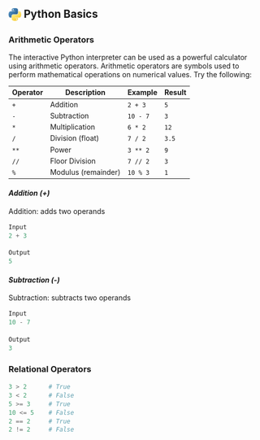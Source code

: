 
<html>
<body>
  <h2><sub><img src="https://github.com/RadhikaDeshpande1010/skill-icon/blob/main/general-icon/python-icon.png" height="25" width="25"></sub> Python Basics</h2>
  <h3> Arithmetic Operators </h3>
  <p>The interactive Python interpreter can be used as a powerful calculator using arithmetic operators. Arithmetic operators are symbols used to perform mathematical operations on numerical values. Try the following: </p>

| Operator | Description           | Example   | Result |
|----------|-----------------------|-----------|--------|
| `+`      | Addition              | `2 + 3`   | `5`    |
| `-`      | Subtraction           | `10 - 7`  | `3`    |
| `*`      | Multiplication        | `6 * 2`   | `12`   |
| `/`      | Division (float)      | `7 / 2`   | `3.5`  |
| `**`     | Power                 | `3 ** 2`  | `9`    |
| `//`     | Floor Division        | `7 // 2`  | `3`    |
| `%`      | Modulus (remainder)   | `10 % 3`  | `1`    |

<h4><i>Addition (+)</i></h4>
<p>Addition: adds two operands</p>

```python
Input
2 + 3

Output
5
```
<h4><i>Subtraction (-)</i></h4>
<p>Subtraction: subtracts two operands</p>

```python
Input
10 - 7

Output
3
```



<h3> Relational Operators </h3>

```python
3 > 2      # True
3 < 2      # False
5 >= 3     # True
10 <= 5    # False
2 == 2     # True
2 != 2     # False
